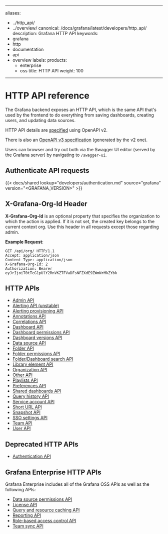 -----

aliases:

- ../http\_api/
- ../overview/
  canonical: /docs/grafana/latest/developers/http\_api/
  description: Grafana HTTP API
  keywords:
- grafana
- http
- documentation
- api
- overview
  labels:
  products:
  - enterprise
  - oss
    title: HTTP API
    weight: 100

-----

# HTTP API reference

The Grafana backend exposes an HTTP API, which is the same API that's used by the frontend to do everything from saving
dashboards, creating users, and updating data sources.

HTTP API details are [specified](https://editor.swagger.io/?url=https://raw.githubusercontent.com/grafana/grafana/main/public/api-merged.json) using OpenAPI v2.

There is also an [OpenAPI v3 specification](https://editor.swagger.io/?url=https://raw.githubusercontent.com/grafana/grafana/main/public/openapi3.json) (generated by the v2 one).

Users can browser and try out both via the Swagger UI editor (served by the Grafana server) by navigating to `/swagger-ui`.

## Authenticate API requests

{{\< docs/shared lookup="developers/authentication.md" source="grafana" version="\<GRAFANA\_VERSION\>" \>}}

## X-Grafana-Org-Id Header

**X-Grafana-Org-Id** is an optional property that specifies the organization to which the action is applied. If it is not set, the created key belongs to the current context org. Use this header in all requests except those regarding admin.

**Example Request**:

``` http
GET /api/org/ HTTP/1.1
Accept: application/json
Content-Type: application/json
X-Grafana-Org-Id: 2
Authorization: Bearer eyJrIjoiT0tTcG1pUlY2RnVKZTFVaDFsNFZXdE9ZWmNrMkZYbk
```

## HTTP APIs

- [Admin API](admin/)
- [Alerting API (unstable)](https://editor.swagger.io/?url=https://raw.githubusercontent.com/grafana/grafana/main/pkg/services/ngalert/api/tooling/post.json)
- [Alerting provisioning API](alerting_provisioning/)
- [Annotations API](annotations/)
- [Correlations API](correlations/)
- [Dashboard API](dashboard/)
- [Dashboard permissions API](dashboard_permissions/)
- [Dashboard versions API](dashboard_versions/)
- [Data source API](data_source/)
- [Folder API](folder/)
- [Folder permissions API](folder_permissions/)
- [Folder/Dashboard search API](folder_dashboard_search/)
- [Library element API](library_element/)
- [Organization API](org/)
- [Other API](other/)
- [Playlists API](playlist/)
- [Preferences API](preferences/)
- [Shared dashboards API](dashboard_public/)
- [Query history API](query_history/)
- [Service account API](serviceaccount/)
- [Short URL API](short_url/)
- [Snapshot API](snapshot/)
- [SSO settings API](sso-settings/)
- [Team API](team/)
- [User API](user/)

## Deprecated HTTP APIs

- [Authentication API](auth/)

## Grafana Enterprise HTTP APIs

Grafana Enterprise includes all of the Grafana OSS APIs as well as the following APIs:

- [Data source permissions API](datasource_permissions/)
- [License API](licensing/)
- [Query and resource caching API](query_and_resource_caching/)
- [Reporting API](reporting/)
- [Role-based access control API](access_control/)
- [Team sync API](team_sync/)
